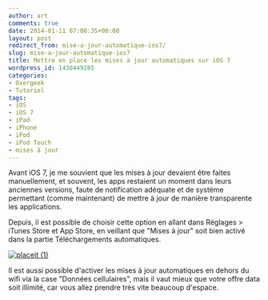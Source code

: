 ```yaml
---
author: art
comments: true
date: 2014-01-11 07:00:35+00:00
layout: post
redirect_from: mise-a-jour-automatique-ios7/
slug: mise-a-jour-automatique-ios7
title: Mettre en place les mises à jour automatiques sur iOS 7
wordpress_id: 1438449285
categories:
- Overgeek
- Tutoriel
tags:
- iOS
- iOS 7
- iPad
- iPhone
- iPod
- iPod Touch
- mises à jour
---
```


Avant iOS 7, je me souvient que les mises à jour devaient être faites manuellement, et souvent, les apps restaient un moment dans leurs anciennes versions, faute de notification adéquate et de système permettant (comme maintenant) de mettre à jour de manière transparente les applications. 

Depuis, il est possible de choisir cette option en allant dans Réglages > iTunes Store et App Store, en veillant que "Mises à jour" soit bien activé dans la partie Téléchargements automatiques.

[![placeit (1)](https://static.irz.fr/2014/01/placeit-1.png)](https://irz.fr/recherche?q=maj-automatique-ios7)

Il est aussi possible d'activer les mises à jour automatiques en dehors du wifi via la case "Données cellulaires", mais il vaut mieux que votre offre data soit illimité, car vous allez prendre très vite beaucoup d'espace.


